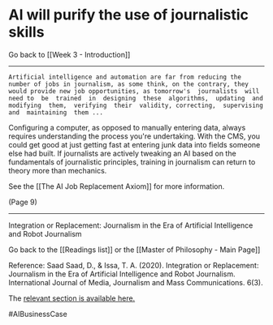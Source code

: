 # AI will purify the use of journalistic skills 

Go back to [[Week 3 - Introduction]]

---

	Artificial intelligence and automation are far from reducing the number of jobs in journalism, as some think, on the contrary, they would provide new job opportunities, as tomorrow's  journalists  will need to  be  trained  in  designing  these  algorithms,  updating  and  modifying  them,  verifying  their  validity, correcting,  supervising  and  maintaining  them ...
	
Configuring a computer, as opposed to manually entering data, always requires understanding the process you're undertaking. With the CMS, you could get good at just getting fast at entering junk data into fields someone else had built. If journalists are actively tweaking an AI based on the fundamentals of journalistic principles, training in journalism can return to theory more than mechanics. 

See the [[The AI Job Replacement Axiom]] for more information.

(Page 9)

---

Integration or Replacement: Journalism in the Era of Artificial Intelligence and Robot Journalism

Go back to the [[Readings list]] or the [[Master of Philosophy - Main Page]]

Reference: Saad Saad, D., & Issa, T. A. (2020). Integration or Replacement: Journalism in the Era of Artificial Intelligence and Robot Journalism. International Journal of Media, Journalism and Mass Communications. 6(3).

The [relevant section is available here.](https://www.researchgate.net/profile/Saad_Saad13/publication/343263293_International_Journal_of_Media_Journalism_and_Mass_Communications_IJMJMC_Page_1_Integration_or_Replacement_Journalism_in_the_Era_of_Artificial_Intelligence_and_Robot_Journalism/links/5f203ecd92851cd5fa4e48e1/International-Journal-of-Media-Journalism-and-Mass-Communications-IJMJMC-Page-1-Integration-or-Replacement-Journalism-in-the-Era-of-Artificial-Intelligence-and-Robot-Journalism.pdf)

#AIBusinessCase